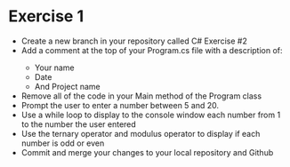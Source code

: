 # Exercise 1
<ul>
    <li>Create a new branch in your repository called C# Exercise #2</li>
    <li>Add a comment at the top of your Program.cs file with a description of:</li>
    <ul>
        <li>Your name</li>
        <li>Date</li>
        <li>And Project name</li>
    </ul>
    <li>Remove all of the code in your Main method of the Program class</li>
    <li>Prompt the user to enter a number between 5 and 20.</li>
    <li>Use a while loop to display to the console window each number from 1 to the number the user entered</li>
    <li>Use the ternary operator and modulus operator to display if each number is odd or even</li>
    <li>Commit and merge your changes to your local repository and Github</li>

</ul>